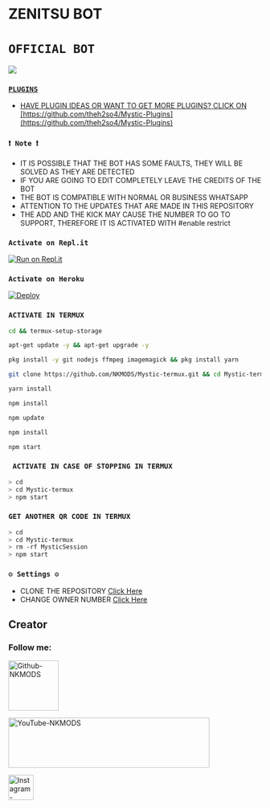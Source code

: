  <h1>ZENITSU BOT</h1>

# ` OFFICIAL BOT `
<a href="https://api.whatsapp.com/send/?phone=5219993404349&text&type=phone_number&app_absent=0" target="blank"><img src="https://img.shields.io/badge/NKMODS-BOT-25D366?style=for-the-badge&logo=whatsapp&logoColor=white" />


### ` PLUGINS `
- HAVE PLUGIN IDEAS OR WANT TO GET MORE PLUGINS? CLICK ON [https://github.com/theh2so4/Mystic-Plugins](https://github.com/theh2so4/Mystic-Plugins)
  
### `❗ Note ❗`
- IT IS POSSIBLE THAT THE BOT HAS SOME FAULTS, THEY WILL BE SOLVED AS THEY ARE DETECTED
- IF YOU ARE GOING TO EDIT COMPLETELY LEAVE THE CREDITS OF THE BOT 
- THE BOT IS COMPATIBLE WITH NORMAL OR BUSINESS WHATSAPP
- ATTENTION TO THE UPDATES THAT ARE MADE IN THIS REPOSITORY
- THE ADD AND THE KICK MAY CAUSE THE NUMBER TO GO TO SUPPORT, THEREFORE IT IS ACTIVATED WITH #enable restrict 
  
### ` Activate on Repl.it `

[![Run on Repl.it](https://repl.it/badge/github/NKMODS/Zenitsu-Bot-MD)](https://repl.it/github/NKMODS/Zenitsu-Bot-MD)

### ` Activate on Heroku `
[![Deploy](https://www.herokucdn.com/deploy/button.svg)](https://heroku.com/deploy?template=https://github.com/NKMODS/Zenitsu-Bot-MD)

### ` ACTIVATE IN TERMUX `

```bash
cd && termux-setup-storage
```
```bash
apt-get update -y && apt-get upgrade -y
```
```bash
pkg install -y git nodejs ffmpeg imagemagick && pkg install yarn
```
```bash
git clone https://github.com/NKMODS/Mystic-termux.git && cd Mystic-termux
```
```bash
yarn install
```
```bash
npm install
```
```bash
npm update
```
```bash
npm install
```
```bash
npm start
```

### `️ ACTIVATE IN CASE OF STOPPING IN TERMUX ️`

```bash
> cd 
> cd Mystic-termux
> npm start
```

### ` GET ANOTHER QR CODE IN TERMUX `

```bash
> cd 
> cd Mystic-termux
> rm -rf MysticSession
> npm start
```

### ` ⚙️ Settings ⚙️ `
- CLONE THE REPOSITORY [Click Here](https://github.com/NKMODS/Zenitsu-Bot-MD/fork)
- CHANGE OWNER NUMBER [Click Here](https://github.com/NKMODS/Zenitsu-Bot-MD/blob/master/config.js)


<h2> Creator </h2>
<h3> Follow me: </h3>
<a href="https://github.com/NKMODS"><img src="https://github.githubassets.com/images/modules/logos_page/GitHub-Mark.png" width="100" height="100" alt="Github-NKMODS"> </a>

<a href="https://youtube.com/c/NKMODS"><img src="https://user-images.githubusercontent.com/86371273/196015057-21c231b5-e3f4-418a-a7f0-925b27a389db.png" width="400" height="100" alt="YouTube-NKMODS"> </a>

<a href="https://instagram.com/c/nkmods.666_opz"><img src="https://toppng.com/free-image/follow-us-on-instagram-logo-PNG-free-PNG-Images_79818" width="50" height="50" alt="Instagram-NKMODS"> </a>
